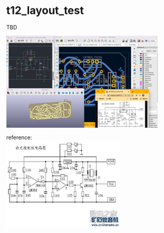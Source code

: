 # t12_layout_test

TBD  

![](kicad/t12_analog/unknown.png)  
  
reference:  
![](kicad/t12_analog/I6LEdKC.jpg)  
